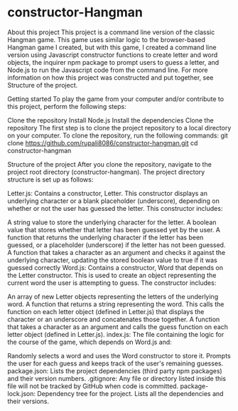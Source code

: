 # constructor-Hangman
About this project
This project is a command line version of the classic Hangman game. This game uses similar logic to the browser-based Hangman game I created, but with this game, I created a command line version using Javascript constructor functions to create letter and word objects, the inquirer npm package to prompt users to guess a letter, and Node.js to run the Javascript code from the command line. For more information on how this project was constructed and put together, see Structure of the project.

Getting started
To play the game from your computer and/or contribute to this project, perform the following steps:

Clone the repository
Install Node.js
Install the dependencies
Clone the repository
The first step is to clone the project repository to a local directory on your computer. To clone the repository, run the following commands:
 git clone https://github.com/rupali8086/constructor-hangman.git
  cd constructor-hangman

  Structure of the project
After you clone the repository, navigate to the project root directory (constructor-hangman). The project directory structure is set up as follows:

Letter.js: Contains a constructor, Letter. This constructor displays an underlying character or a blank placeholder (underscore), depending on whether or not the user has guessed the letter. This constructor includes:

A string value to store the underlying character for the letter.
A boolean value that stores whether that letter has been guessed yet by the user.
A function that returns the underlying character if the letter has been guessed, or a placeholder (underscore) if the letter has not been guessed.
A function that takes a character as an argument and checks it against the underlying character, updating the stored boolean value to true if it was guessed correctly
Word.js: Contains a constructor, Word that depends on the Letter constructor. This is used to create an object representing the current word the user is attempting to guess. The constructor includes:

An array of new Letter objects representing the letters of the underlying word.
A function that returns a string representing the word. This calls the function on each letter object (defined in Letter.js) that displays the character or an underscore and concatenates those together.
A function that takes a character as an argument and calls the guess function on each letter object (defined in Letter.js).
index.js: The file containing the logic for the course of the game, which depends on Word.js and:

Randomly selects a word and uses the Word constructor to store it.
Prompts the user for each guess and keeps track of the user's remaining guesses.
package.json: Lists the project dependencies (third party npm packages) and their version numbers.
.gitignore: Any file or directory listed inside this file will not be tracked by GitHub when code is committed.
package-lock.json: Dependency tree for the project. Lists all the dependencies and their versions.